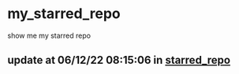 # my_starred_repo
show me my starred repo

update at 06/12/22 08:15:06 in [starred_repo](./index.html)
---

